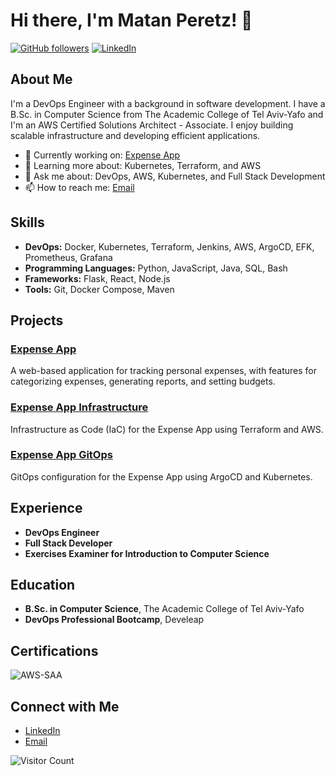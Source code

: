 # Hi there, I'm Matan Peretz! 👋

[![GitHub followers](https://img.shields.io/github/followers/MatanP12?label=Follow&style=social)](https://github.com/MatanP12)
[![LinkedIn](https://img.shields.io/badge/LinkedIn-Connect-blue)](https://www.linkedin.com/in/matan-peretz/)

## About Me

I'm a DevOps Engineer with a background in software development. I have a B.Sc. in Computer Science from The Academic College of Tel Aviv-Yafo and I'm an AWS Certified Solutions Architect - Associate. I enjoy building scalable infrastructure and developing efficient applications.

- 💼 Currently working on: [Expense App](https://github.com/MatanP12/expense-app)
- 🌱 Learning more about: Kubernetes, Terraform, and AWS
- 💬 Ask me about: DevOps, AWS, Kubernetes, and Full Stack Development
- 📫 How to reach me: [Email](mailto:matanp103@gmail.com)

## Skills

- **DevOps:** Docker, Kubernetes, Terraform, Jenkins, AWS, ArgoCD, EFK, Prometheus, Grafana
- **Programming Languages:** Python, JavaScript, Java, SQL, Bash
- **Frameworks:** Flask, React, Node.js
- **Tools:** Git, Docker Compose, Maven

## Projects

### [Expense App](https://github.com/MatanP12/expense-app)
A web-based application for tracking personal expenses, with features for categorizing expenses, generating reports, and setting budgets.

### [Expense App Infrastructure](https://github.com/MatanP12/expense-app-infra)
Infrastructure as Code (IaC) for the Expense App using Terraform and AWS.

### [Expense App GitOps](https://github.com/MatanP12/expense-app-gitops)
GitOps configuration for the Expense App using ArgoCD and Kubernetes.

## Experience

- **DevOps Engineer**
- **Full Stack Developer**
- **Exercises Examiner for Introduction to Computer Science**

## Education

- **B.Sc. in Computer Science**, The Academic College of Tel Aviv-Yafo
- **DevOps Professional Bootcamp**, Develeap

## Certifications
![AWS-SAA](https://d1.awsstatic.com/training-and-certification/certification-badges/AWS-Certified-Solutions-Architect-Associate_badge.3419559c682629072f1eb968d59dea0741772c0f.png)
## Connect with Me

- [LinkedIn](https://www.linkedin.com/in/matan-peretz/)
- [Email](mailto:your-email@example.com)

<!-- Optional: Add a visitor counter -->
![Visitor Count](https://profile-counter.glitch.me/MatanP12/count.svg)
